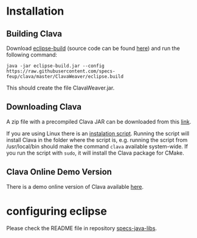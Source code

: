 
# Installation

## Building Clava

Download [eclipse-build](http://specs.fe.up.pt/tools/eclipse-build.jar) (source code can be found [here](https://github.com/specs-feup/specs-java-tools/tree/master/EclipseBuild)) and run the following command:

`java -jar eclipse-build.jar --config https://raw.githubusercontent.com/specs-feup/clava/master/ClavaWeaver/eclipse.build`

This should create the file ClavaWeaver.jar. 

## Downloading Clava

A zip file with a precompiled Clava JAR can be downloaded from this [link](http://specs.fe.up.pt/tools/clava.zip).

If you are using Linux there is an [instalation script](https://specs.fe.up.pt/tools/clava/clava-update). Running the script will install Clava in the folder where the script is, e.g. running the script from /usr/local/bin should make the command `clava` available system-wide. If you run the script with `sudo`, it will install the Clava package for CMake.

## Clava Online Demo Version

There is a demo online version of Clava available [here](http://specs.fe.up.pt/tools/clava).


# configuring eclipse

Please check the README file in repository [specs-java-libs](https://github.com/specs-feup/specs-java-libs).



